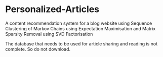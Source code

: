 # Personalized-Articles
A content recommendation system for a blog website using Sequence Clustering of Markov Chains using Expectation Maximisation and Matrix Sparsity Removal using SVD Factorisation

The database that needs to be used for article sharing and reading is not complete. So do not download. 